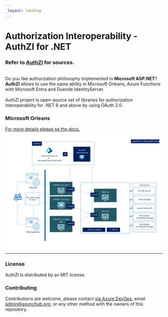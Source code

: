 ```yaml
---
_layout: landing
---
```


# **Auth**ori**z**ation **I**nteroperability - AuthZI for .NET

### Refer to [AuthZI](https://github.com/Async-Hub/AuthZI) for sources.
\
Do you like authorization philosophy implemented in **Microsoft ASP.NET**? **AuthZI** allows to use the same 
ability in Microsoft Orleans, Azure Functions with Microsoft Entra and Duende IdentityServer.
\
\
AuthZI project is open-source set of libraries for authorization interoperability for .NET 8 and above by using OAuth 2.0.

### Microsoft Orleans
[For more details please se the docs.](documents/microsoft-orleans/microsoft-orleans.md)

![AuthZI for Microsoft Orleans](documents/microsoft-orleans/authzi-for-microsoft-orleans.svg)

---

### License

AuthZI is distributed by an MIT license.

### Contributing

Contributions are welcome, please contact [via Azure DevOps](https://dev.azure.com/async-hub/AuthZI/_workitems/recentlyupdated/), email <admin@asynchub.org>, or any other method with the owners of this repository.
